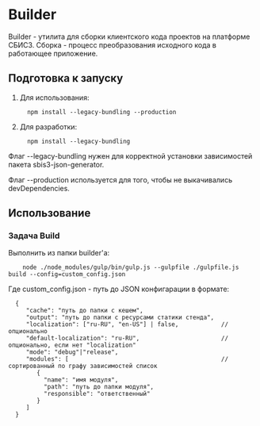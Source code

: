 # Builder 
Builder - утилита для сборки клиентского кода проектов на платформе СБИС3. 
Сборка - процесс преобразования исходного кода в работающее приложение. 

## Подготовка к запуску

1. Для использования:

         npm install --legacy-bundling --production

2. Для разработки:

         npm install --legacy-bundling

Флаг --legacy-bundling нужен для корректной установки зависимостей пакета sbis3-json-generator.

Флаг --production используется для того, чтобы не выкачивались devDependencies.
 
## Использование

### Задача Build

Выполнить из папки builder'а:

        node ./node_modules/gulp/bin/gulp.js --gulpfile ./gulpfile.js build --config=custom_config.json 

Где custom_config.json - путь до JSON конфигарации в формате:

      {
         "cache": "путь до папки с кешем",
         "output": "путь до папки с ресурсами статики стенда",
         "localization": ["ru-RU", "en-US"] | false,            //опционально
         "default-localization": "ru-RU",                       //опционально, если нет "localization" 
         "mode": "debug"|"release",
         "modules": [                                           //сортированный по графу зависимостей список
            {
              "name": "имя модуля",
              "path": "путь до папки модуля",
              "responsible": "ответственный"
            }
         ]
      }
